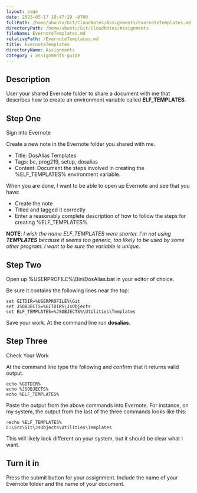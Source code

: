 ```yaml
---
layout: page
date: 2023-05-17 10:47:29 -0700
fullPath: /home/ubuntu/Git/CloudNotes/Assignments/EvernoteTemplates.md
directoryPath: /home/ubuntu/Git/CloudNotes/Assignments
fileName: EvernoteTemplates.md
relativePath: /EvernoteTemplates.md
title: EvernoteTemplates
directoryName: Assignments
category : assignments-guide
---
```


## Description 

User your shared Evernote folder to share a document with me that describes how to create an environment variable called **ELF_TEMPLATES**.

## Step One

Sign into Evernote

Create a new note in the Evernote folder you shared with me.

- Title: DosAlias Templates
- Tags: bc, prog219, setup, dosalias
- Content: Document the steps involved in creating the %ELF_TEMPLATES% environment variable.

When you are done, I want to be able to open up Evernote and see that you have:

- Create the note 
- Titled and tagged it correctly
- Enter a reasonably complete description of how to follow the steps for creating %ELF_TEMPLATES%

**NOTE**: *I wish the name ELF_TEMPLATES were shorter. I'm not using **TEMPLATES** because it seems too generic, too likely to be used by some other program. I want to be sure the variable is unique.*
 
## Step Two

Open up %USERPROFILE%\Bin\DosAlias.bat in your editor of choice.

Be sure it contains the following lines near the top:

```
set GITDIR=%USERPROFILE%\Git
set JSOBJECTS=%GITDIR%\JsObjects
set ELF_TEMPLATES=%JSOBJECTS%\Utilities\Templates
```

Save your work. At the command line run **dosalias**.

## Step Three 

Check Your Work

At the command line type the following and confirm that it returns valid output.

```
echo %GITDIR%
echo %JSOBJECTS%
echo %ELF_TEMPLATES%
```

Paste the output from the above commands into Evernote. For instance, on my system, the output from the last of the three commands looks like this:

```
>echo %ELF_TEMPLATES%
C:\Src\Git\JsObjects\Utilities\Templates
```

This will likely look different on your system, but it should be clear what I want.

## Turn it in

Press the submit button for your assignment. Include the name of your Evernote folder and the name of your document.

 


 
